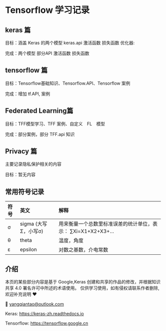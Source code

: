 # Tensorflow 学习记录
## keras 篇
目标：涵盖 Keras 的两个模型 keras.api 激活函数 损失函数 优化器:

完成：两个模型 部分API 激活函数 损失函数

## tensorflow 篇
目标：Tensorflow基础知识、Tensorflow.API、Tensorflow 案例 

完成：增加 tf.API, 案例

## Federated Learning篇  
目标：TFF模型学习、TFF 案例、自定义　FL　模型

完成：部分案例，部分 TFF.api 知识

## Privacy 篇
主要记录隐私保护相关的内容

目标：暂无内容

## 常用符号记录
| 符号       | 英文                   | 解释                                    |
|:---------|:---------|:--------------------------------------|
| σ        | sigma (大写Σ，小写σ)  | 用来衡量一个总数里标准误差的统计单位，表示： ∑Xi=X1+X2+X3+… |
| θ        | theta                | 温度，角度                                 |
| ε        | epsilon             | 对数之基数，介电常数                            |


## 介绍
本页的某些部分内容是基于 Google,Keras 创建和共享的作品的修改，并根据知识共享 4.0 署名许可中所述的术语使用。
仅供学习使用，如有侵权请联系作者删除,欢迎补充说明 ❤️

📧 yangqiantao@outlook.com

Keras: https://keras-zh.readthedocs.io

Tensorflow: https://tensorflow.google.cn
